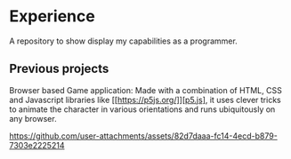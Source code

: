 # Experience
A repository to show display my capabilities as a programmer.

## Previous projects
Browser based Game application:
Made with a combination of HTML, CSS and Javascript libraries like [[https://p5js.org/]][p5.js], it uses clever tricks to animate the character in various orientations and runs ubiquitously on any browser.

https://github.com/user-attachments/assets/82d7daaa-fc14-4ecd-b879-7303e2225214


